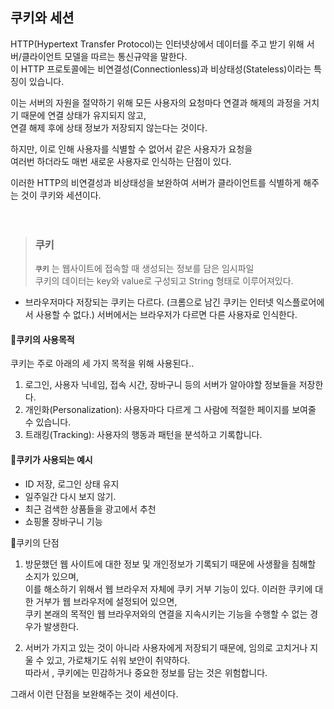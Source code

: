 ## 쿠키와 세션

HTTP(Hypertext Transfer Protocol)는 인터넷상에서 데이터를 주고 받기 위해 서버/클라이언트 모델을 따르는 통신규약을 말한다.  
이 HTTP 프로토콜에는 비연결성(Connectionless)과 비상태성(Stateless)이라는 특징이 있습니다.    

이는 서버의 자원을 절약하기 위해 모든 사용자의 요청마다 연결과 해제의 과정을 거치기 때문에 연결 상태가 유지되지 않고,   
연결 해제 후에 상태 정보가 저장되지 않는다는 것이다.    

하지만, 이로 인해 사용자를 식별할 수 없어서 같은 사용자가 요청을    
여러번 하더라도 매번 새로운 사용자로 인식하는 단점이 있다.    

이러한 HTTP의 비연결성과 비상태성을 보완하여 서버가 클라이언트를 식별하게 해주는 것이 쿠키와 세션이다.  
</br></br>

> ### 쿠키
> **`쿠키`** 는 웹사이트에 접속할 때 생성되는 정보를 담은 임시파일  
> 쿠키의 데이터는 key와 value로 구성되고 String 형태로 이루어져있다. 
 * 브라우저마다 저장되는 쿠키는 다르다. 
   (크롬으로 남긴 쿠키는 인터넷 익스플로어에서 사용할 수 없다.)
   서버에서는 브라우저가 다르면 다른 사용자로 인식한다. 


#### 📌쿠키의 사용목적

쿠키는 주로 아래의 세 가지 목적을 위해 사용된다..

1. 로그인, 사용자 닉네임, 접속 시간, 장바구니 등의 서버가 알아야할 정보들을 저장한다.
2. 개인화(Personalization): 사용자마다 다르게 그 사람에 적절한 페이지를 보여줄 수 있습니다.
3. 트래킹(Tracking): 사용자의 행동과 패턴을 분석하고 기록합니다.


#### 📌쿠키가 사용되는 예시

- ID 저장, 로그인 상태 유지
- 일주일간 다시 보지 않기.
- 최근 검색한 상품들을 광고에서 추천
- 쇼핑몰 장바구니 기능

📌쿠키의 단점 

1. 방문했던 웹 사이트에 대한 정보 및 개인정보가 기록되기 때문에 사생활을 침해할 소지가 있으며,   
  이를 해소하기 위해서 웹 브라우저 자체에 쿠키 거부 기능이 있다. 이러한 쿠키에 대한 거부가 웹 브라우저에 설정되어 있으면,    
  쿠키 본래의 목적인 웹 브라우저와의 연결을 지속시키는 기능을 수행할 수 없는 경우가 발생한다.

2. 서버가 가지고 있는 것이 아니라 사용자에게 저장되기 때문에, 임의로 고치거나 지울 수 있고, 가로채기도 쉬워 보안이 취약하다.  
  따라서 , 쿠키에는 민감하거나 중요한 정보를 담는 것은 위험합니다.
 
그래서 이런 단점을 보완해주는 것이 세션이다.

